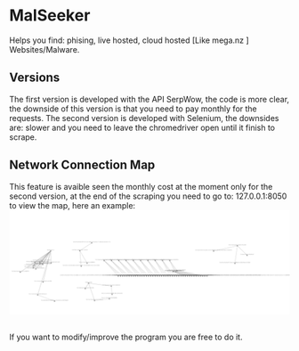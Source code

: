 # MalSeeker
Helps you find: phising, live hosted, cloud hosted [Like mega.nz ] Websites/Malware.

## Versions

The first version is developed with the API SerpWow, the code is more clear, the downside of this version is that you need to pay monthly for the requests.
The second version is developed with Selenium, the downsides are: slower and you need to leave the chromedriver open until it finish to scrape.

## Network Connection Map
This feature is avaible seen the monthly cost at the moment only for the second version, at the end of the scraping you need to go to: 127.0.0.1:8050 to view the map, here an example:
![](https://github.com/Finch4/MalSeeker/blob/main/MalSeekerNetworkMapConnection.PNG?raw=true)

##
If you want to modify/improve the program you are free to do it.

